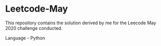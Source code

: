 # Leetcode-May

This repository contains the solution derived by me for the Leecode May 2020 challenge conducted.

Language - Python 
